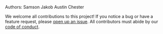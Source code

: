 Authors:
Samson
Jakob
Austin
Chester

We welcome all contributions to this project! If you notice a bug or have a feature request, please [open up an issue](https://github.com/UBC-MDS/MacroView/issues). All contributors must abide by our [code of conduct](https://github.com/UBC-MDS/MacroView/blob/main/CODE_OF-CONDUCT.md).
